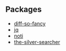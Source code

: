 
## Packages

* [diff-so-fancy](https://github.com/so-fancy/diff-so-fancy)
* [jq](https://stedolan.github.io/jq/)
* [noti](https://github.com/variadico/noti)
* [the-silver-searcher](https://github.com/ggreer/the_silver_searcher)
